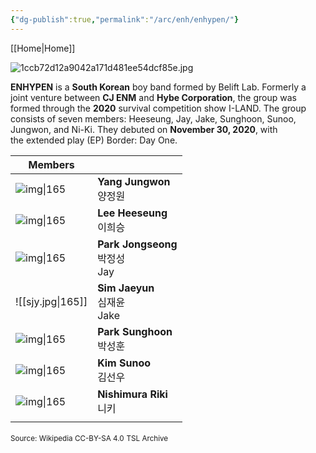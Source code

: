 ```yaml
---
{"dg-publish":true,"permalink":"/arc/enh/enhypen/"}
---
```


[[Home\|Home]]

![1ccb72d12a9042a171d481ee54dcf85e.jpg](/img/user/b%20storage/a%20storage/1ccb72d12a9042a171d481ee54dcf85e.jpg)

**ENHYPEN** is a **South Korean** boy band formed by Belift Lab. Formerly a joint venture between **CJ ENM** and **Hybe Corporation**, the group was formed through the **2020** survival competition show I-LAND. The group consists of seven members: Heeseung, Jay, Jake, Sunghoon, Sunoo, Jungwon, and Ni-Ki. They debuted on **November 30, 2020**, with the extended play (EP) Border: Day One.


| Members               |                                  |
| --------------------- | -------------------------------- |
| ![img\|165](/img/user/arc/enh/enhyassets/jw.jpg)   | **Yang Jungwon**<br>양정원          |
| ![img\|165](/img/user/arc/enh/enhyassets/lhs.jpg)  | **Lee Heeseung**<br>이희승          |
| ![img\|165](/img/user/arc/enh/enhyassets/pjs.jpg)  | **Park Jongseong**<br>박정성<br>Jay |
| ![[sjy.jpg\|165]]     | **Sim Jaeyun**<br>심재윤<br>Jake    |
| ![img\|165](/img/user/arc/enh/enhyassets/psh.jpg)  | **Park Sunghoon**<br>박성훈         |
| ![img\|165](/img/user/arc/enh/enhyassets/ksn.jpg)  | **Kim Sunoo**<br>김선우             |
| ![img\|165](/img/user/arc/enh/enhyassets/niki.jpg) | **Nishimura Riki**<br>니키         |
|                       |                                  |

<small>Source: Wikipedia CC-BY-SA 4.0</small>
<small>TSL Archive</small>

<script src="https://starryxoxo.github.io/treeajmgar/src/helpers/imagelist.js"></script>